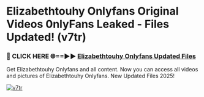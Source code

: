 # Elizabethtouhy Onlyfans Original Videos 0nlyFans Leaked - Files Updated! (v7tr)

<h3>🔴 CLICK HERE 🌐==►► <a href="https://tinyurl.com/ehrbuxhb" rel="nofollow">Elizabethtouhy Onlyfans Updated Files</a></h3>

Get Elizabethtouhy Onlyfans and all content. Now you can access all videos and pictures of Elizabethtouhy Onlyfans. New Updated Files 2025!

[![v7tr](https://i.imgur.com/lVYEuWS.gif)](https://tinyurl.com/ehrbuxhb)
